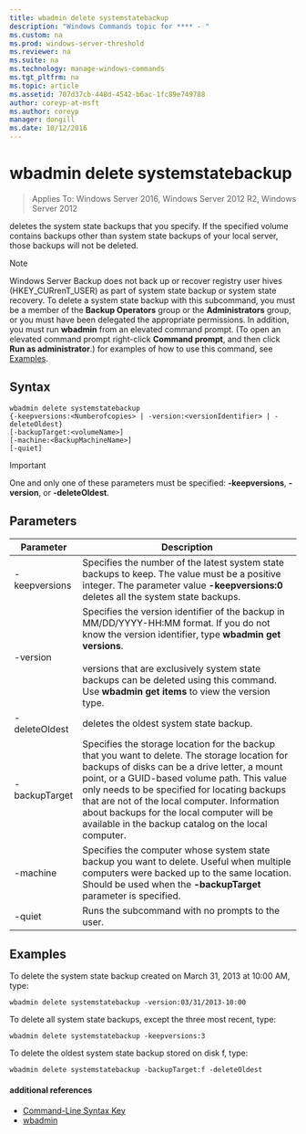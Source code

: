 ```yaml
---
title: wbadmin delete systemstatebackup
description: "Windows Commands topic for **** - "
ms.custom: na
ms.prod: windows-server-threshold
ms.reviewer: na
ms.suite: na
ms.technology: manage-windows-commands
ms.tgt_pltfrm: na
ms.topic: article
ms.assetid: 707d37cb-448d-4542-b6ac-1fc89e749788
author: coreyp-at-msft
ms.author: coreyp
manager: dongill
ms.date: 10/12/2016
---
```

# wbadmin delete systemstatebackup

>Applies To: Windows Server 2016, Windows Server 2012 R2, Windows Server 2012

deletes the system state backups that you specify. If the specified volume contains backups other than system state backups of your local server, those backups will not be deleted.
> [!NOTE]
> Windows Server Backup does not back up or recover registry user hives (HKEY_CURrenT_USER) as part of system state backup or system state recovery.
To delete a system state backup with this subcommand, you must be a member of the **Backup Operators** group or the **Administrators** group, or you must have been delegated the appropriate permissions. In addition, you must run **wbadmin** from an elevated command prompt. (To open an elevated command prompt right-click **Command prompt**, and then click **Run as administrator**.)
for examples of how to use this command, see [Examples](#BKMK_examples).
## Syntax
```
wbadmin delete systemstatebackup
{-keepversions:<Numberofcopies> | -version:<versionIdentifier> | -deleteOldest}
[-backupTarget:<volumeName>]
[-machine:<BackupMachineName>]
[-quiet]
```
> [!IMPORTANT]
> One and only one of these parameters must be specified: **-keepversions**, **-version**, or **-deleteOldest**.
## Parameters
|Parameter|Description|
|-------|--------|
|-keepversions|Specifies the number of the latest system state backups to keep. The value must be a positive integer. The parameter value **-keepversions:0** deletes all the system state backups.|
|-version|Specifies the version identifier of the backup in MM/DD/YYYY-HH:MM format. If you do not know the version identifier, type **wbadmin get versions**.<br /><br />versions that are exclusively system state backups can be deleted using this command. Use **wbadmin get items** to view the version type.|
|-deleteOldest|deletes the oldest system state backup.|
|-backupTarget|Specifies the storage location for the backup that you want to delete. The storage location for backups of disks can be a drive letter, a mount point, or a GUID-based volume path. This value only needs to be specified for locating backups that are not of the local computer. Information about backups for the local computer will be available in the backup catalog on the local computer.|
|-machine|Specifies the computer whose system state backup you want to delete. Useful when multiple computers were backed up to the same location. Should be used when the **-backupTarget** parameter is specified.|
|-quiet|Runs the subcommand with no prompts to the user.|
## <a name="BKMK_examples"></a>Examples
To delete the system state backup created on March 31, 2013 at 10:00 AM, type:
```
wbadmin delete systemstatebackup -version:03/31/2013-10:00
```
To delete all system state backups, except the three most recent, type:
```
wbadmin delete systemstatebackup -keepversions:3
```
To delete the oldest system state backup stored on disk f, type:
```
wbadmin delete systemstatebackup -backupTarget:f -deleteOldest
```
#### additional references
-   [Command-Line Syntax Key](command-line-syntax-key.md)
-   [wbadmin](wbadmin.md)
